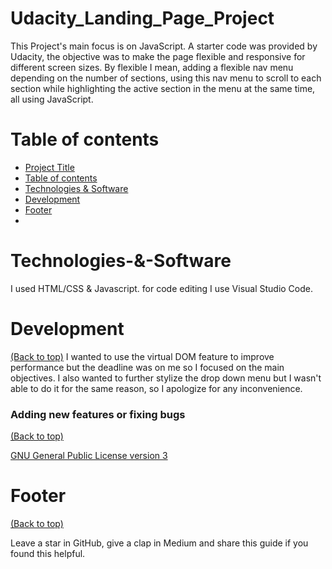 # Udacity_Landing_Page_Project
<!-- Add banner here -->

<!-- Describe your project in brief -->
This Project's main focus is on JavaScript.
A starter code was provided by Udacity, the objective was to make the page flexible and responsive for different screen sizes.
By flexible I mean, adding a flexible nav menu depending on the number of sections, using this nav menu to scroll to each section
while highlighting the active section in the menu at the same time, all using JavaScript.


# Table of contents

- [Project Title](#project-title)
- [Table of contents](#table-of-contents)
- [Technologies & Software](#technologies-software)
- [Development](#development)
- [Footer](#footer)
- 
# Technologies-&-Software

<!-- Add a demo for your project -->
I used HTML/CSS & Javascript.
for code editing I use Visual Studio Code.
<!-- After you have written about your project, it is a good idea to have a demo/preview(**video/gif/screenshots** are good options) of your project so that people can know what to expect in your project. You could also add the demo in the previous section with the product description.

Here is a random GIF as a placeholder.

![Random GIF](https://media.giphy.com/media/ZVik7pBtu9dNS/giphy.gif) -->





# Development
[(Back to top)](#table-of-contents)
I wanted to use the virtual DOM feature to improve performance but the deadline was on me so I focused on the main objectives.
I also wanted to further stylize the drop down menu but I wasn't able to do it for the same reason, so I apologize for any inconvenience.
<!-- This is the place where you give instructions to developers on how to modify the code.

You could give **instructions in depth** of **how the code works** and how everything is put together.

You could also give specific instructions to how they can setup their development environment.

Ideally, you should keep the README simple. If you need to add more complex explanations, use a wiki. Check out [this wiki](https://github.com/navendu-pottekkat/nsfw-filter/wiki) for inspiration. -->





### Adding new features or fixing bugs
[(Back to top)](#table-of-contents)

<!-- This is to give people an idea how they can raise issues or feature requests in your projects. 

You could also give guidelines for submitting and issue or a pull request to your project.

Personally and by standard, you should use a [issue template](https://github.com/navendu-pottekkat/nsfw-filter/blob/master/ISSUE_TEMPLATE.md) and a [pull request template](https://github.com/navendu-pottekkat/nsfw-filter/blob/master/PULL_REQ_TEMPLATE.md)(click for examples) so that when a user opens a new issue they could easily format it as per your project guidelines.

You could also add contact details for people to get in touch with you regarding your project. -->



[GNU General Public License version 3](https://opensource.org/licenses/GPL-3.0)

# Footer
[(Back to top)](#table-of-contents)

<!-- Let's also add a footer because I love footers and also you **can** use this to convey important info.

Let's make it an image because by now you have realised that multimedia in images == cool(*please notice the subtle programming joke). -->

Leave a star in GitHub, give a clap in Medium and share this guide if you found this helpful.

<!-- Add the footer here -->

<!-- ![Footer](https://github.com/navendu-pottekkat/awesome-readme/blob/master/fooooooter.png) -->

